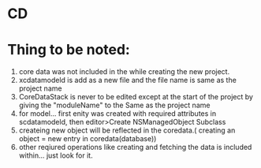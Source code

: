 # CD
# Thing to be noted:

1. core data was not included in the while creating the new project.
2. xcdatamodeld is add as a new file and the file name is same as the project name
3. CoreDataStack is never to be edited except at the start of the project by giving the "moduleName" to the Same as the project name
4. for model... first enity was created with required attributes in scdatamodeld, then editor>Create NSManagedObject Subclass
5. createing new object will be reflected in the coredata.( creating an object = new entry in coredata(database))
6. other reqiured operations like creating and fetching the data is included within... just look for it.

